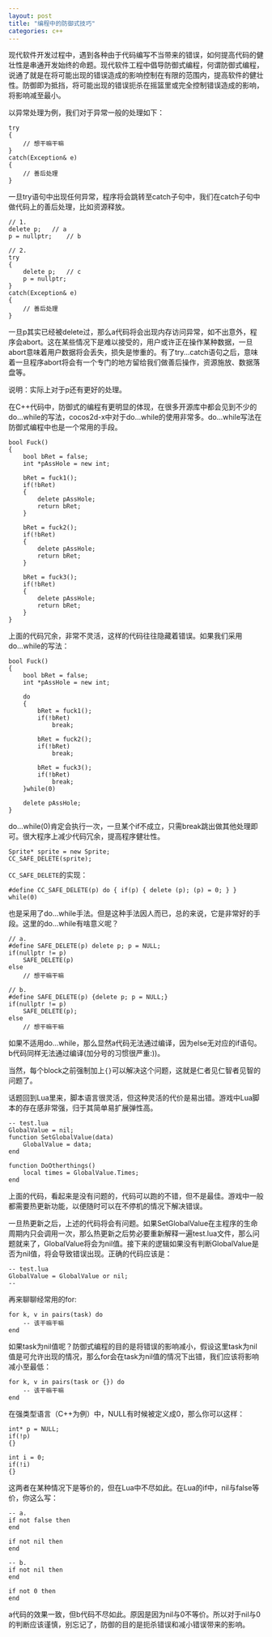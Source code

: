 ```yaml
---
layout: post
title: "编程中的防御式技巧"
categories: c++
---
```


现代软件开发过程中，遇到各种由于代码编写不当带来的错误，如何提高代码的健壮性是串通开发始终的命题。现代软件工程中倡导防御式编程，何谓防御式编程，说通了就是在将可能出现的错误造成的影响控制在有限的范围内，提高软件的健壮性。防御即为抵挡，将可能出现的错误扼杀在摇篮里或完全控制错误造成的影响，将影响减至最小。

以异常处理为例，我们对于异常一般的处理如下：  

	try
	{
		// 想干嘛干嘛		
	}
	catch(Exception& e)
	{
		// 善后处理
	}

一旦try语句中出现任何异常，程序将会跳转至catch子句中，我们在catch子句中做代码上的善后处理，比如资源释放。

	// 1.
	delete p;	// a
	p = nullptr;	// b

	// 2.
	try
	{
		delete p;	// c
		p = nullptr;
	}
	catch(Exception& e)
	{
		// 善后处理
	}

一旦p其实已经被delete过，那么a代码将会出现内存访问异常，如不出意外，程序会abort。这在某些情况下是难以接受的，用户或许正在操作某种数据，一旦abort意味着用户数据将会丢失，损失是惨重的。有了try...catch语句之后，意味着一旦程序abort将会有一个专门的地方留给我们做善后操作，资源施放、数据落盘等。

说明：实际上对于p还有更好的处理。

在C++代码中，防御式的编程有更明显的体现，在很多开源库中都会见到不少的do...while的写法，cocos2d-x中对于do...while的使用非常多。do...while写法在防御式编程中也是一个常用的手段。

	bool Fuck()
	{
		bool bRet = false;
		int *pAssHole = new int;
	
		bRet = fuck1();
		if(!bRet) 
		{	
			delete pAssHole;
			return bRet;
		}
	
		bRet = fuck2();
		if(!bRet) 
		{	
			delete pAssHole;
			return bRet;
		}
	
		bRet = fuck3();
		if(!bRet) 
		{	
			delete pAssHole;
			return bRet;
		}
	}

上面的代码冗余，非常不灵活，这样的代码往往隐藏着错误。如果我们采用do...while的写法：  

	bool Fuck()
	{
		bool bRet = false;
		int *pAssHole = new int;
	
		do
		{
			bRet = fuck1();
			if(!bRet) 
				break;
		
			bRet = fuck2();
			if(!bRet) 
				break;
		
			bRet = fuck3();
			if(!bRet) 
				break;
		}while(0)
	
		delete pAssHole;
	}

do...while(0)肯定会执行一次，一旦某个if不成立，只需break跳出做其他处理即可。很大程序上减少代码冗余，提高程序健壮性。

	Sprite* sprite = new Sprite;
	CC_SAFE_DELETE(sprite);

```CC_SAFE_DELETE```的实现：  

	#define CC_SAFE_DELETE(p) do { if(p) { delete (p); (p) = 0; } } while(0)

也是采用了do...while手法。但是这种手法因人而已，总的来说，它是非常好的手段。这里的do...while有啥意义呢？  
	
	// a.
	#define SAFE_DELETE(p) delete p; p = NULL;
	if(nullptr != p) 
		SAFE_DELETE(p)
	else
		// 想干嘛干嘛
	
	// b.
	#define SAFE_DELETE(p) {delete p; p = NULL;}
	if(nullptr != p) 
		SAFE_DELETE(p);
	else
		// 想干嘛干嘛

如果不适用do...while，那么显然a代码无法通过编译，因为else无对应的if语句。b代码同样无法通过编译(加分号的习惯很严重:))。

当然，每个block之前强制加上```{}```可以解决这个问题，这就是仁者见仁智者见智的问题了。

话题回到Lua里来，脚本语言很灵活，但这种灵活的代价是易出错。游戏中Lua脚本的存在感非常强，归于其简单易扩展弹性高。

	-- test.lua
	GlobalValue = nil;
	function SetGlobalValue(data)
		GlobalValue = data;		
	end

	function DoOtherthings()
		local times = GlobalValue.Times;
	end

上面的代码，看起来是没有问题的，代码可以跑的不错，但不是最佳。游戏中一般都需要热更新功能，以便随时可以在不停机的情况下解决错误。

一旦热更新之后，上述的代码将会有问题。如果SetGlobalValue在主程序的生命周期内只会调用一次，那么热更新之后势必要重新解释一遍test.lua文件，那么问题就来了，GlobalValue将会为nil值。接下来的逻辑如果没有判断GlobalValue是否为nil值，将会导致错误出现。正确的代码应该是：  

	-- test.lua
	GlobalValue = GlobalValue or nil;
	-- 

再来聊聊经常用的for:  

	for k, v in pairs(task) do
		-- 该干嘛干嘛	
	end

如果task为nil值呢？防御式编程的目的是将错误的影响减小，假设这里task为nil值是可允许出现的情况，那么for会在task为nil值的情况下出错，我们应该将影响减小至最低：  

	for k, v in pairs(task or {}) do
		-- 该干嘛干嘛	
	end

在强类型语言（C++为例）中，NULL有时候被定义成0，那么你可以这样：  

	int* p = NULL;
	if(!p)
	{}
	
	int i = 0;
	if(!i)
	{}

这两者在某种情况下是等价的，但在Lua中不尽如此。在Lua的if中，nil与false等价，你这么写：  
	
	-- a.
	if not false then
	end

	if not nil then
	end
	
	-- b.
	if not nil then
	end
	
	if not 0 then
	end

a代码的效果一致，但b代码不尽如此。原因是因为nil与0不等价。所以对于nil与0的判断应该谨慎，别忘记了，防御的目的是扼杀错误和减小错误带来的影响。 


